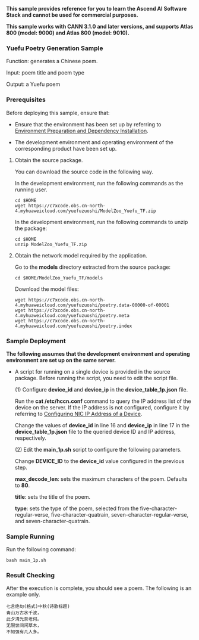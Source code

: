 **This sample provides reference for you to learn the Ascend AI Software Stack and cannot be used for commercial purposes.**

**This sample works with CANN 3.1.0 and later versions, and supports Atlas 800 (model: 9000) and Atlas 800 (model: 9010).**


### Yuefu Poetry Generation Sample

Function: generates a Chinese poem.

Input: poem title and poem type

Output:  a Yuefu poem

### Prerequisites

Before deploying this sample, ensure that:

- Ensure that the environment has been set up by referring to [Environment Preparation and Dependency Installation](https://gitee.com/ascend/samples/tree/master/python/environment).

- The development environment and operating environment of the corresponding product have been set up.

1. Obtain the source package.

   You can download the source code in the following way.

   In the development environment, run the following commands as the running user.

   ```
   cd $HOME
   wget https://c7xcode.obs.cn-north-4.myhuaweicloud.com/yuefuzuoshi/ModelZoo_Yuefu_TF.zip
   ```

   In the development environment, run the following commands to unzip the package:

   ```
   cd $HOME
   unzip ModelZoo_Yuefu_TF.zip
   ```

2. Obtain the network model required by the application.

   Go to the **models** directory extracted from the source package:

   ```
   cd $HOME/ModelZoo_Yuefu_TF/models
   ```

   Download the model files:

   ```
   wget https://c7xcode.obs.cn-north-4.myhuaweicloud.com/yuefuzuoshi/poetry.data-00000-of-00001
   wget https://c7xcode.obs.cn-north-4.myhuaweicloud.com/yuefuzuoshi/poetry.meta
   wget https://c7xcode.obs.cn-north-4.myhuaweicloud.com/yuefuzuoshi/poetry.index
   ```

 ### Sample Deployment
**The following assumes that the development environment and operating environment are set up on the same server.**   
- A script for running on a single device is provided in the source package. Before running the script, you need to edit the script file.

  (1) Configure **device_id** and **device_ip** in the **device_table_1p.json** file.

  Run the **cat /etc/hccn.conf** command to query the IP address list of the device on the server. If the IP address is not configured, configure it by referring to [Configuring NIC IP Address of a Device](https://support.huaweicloud.com/intl/en-us/instg-cli-cann/atlascli_03_0084.html).

  Change the values of **device_id** in line 16 and **device_ip** in line 17 in the **device_table_1p.json** file to the queried device ID and IP address, respectively.

  (2) Edit the **main_1p.sh** script to configure the following parameters.

  Change **DEVICE_ID** to the **device_id** value configured in the previous step.

  **max_decode_len**: sets the maximum characters of the poem. Defaults to **80**.

  **title**: sets the title of the poem.

  **type**: sets the type of the poem, selected from the five-character-regular-verse, five-character-quatrain, seven-character-regular-verse, and seven-character-quatrain.


### Sample Running

Run the following command:

```
bash main_1p.sh
```

### Result Checking

After the execution is complete, you should see a poem. The following is an example only.
```
七言绝句(格式)中秋(诗歌标题)
青山万古水千波，
此夕清光奈老何。
无限世间闲草木，
不知强有几人多。
```
